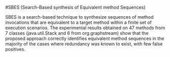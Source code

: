 #SBES
(Search-Based synthesis of Equivalent method Sequences)

SBES is a search-based technique to synthesize sequences of method invocations that are equivalent to a target method within a finite set of execution scenarios. The experimental results obtained on 47 methods from 7 classes (java.util.Stack and 6 from org.graphstream) show that the proposed approach correctly identifies equivalent method sequences in the majority of the cases where redundancy was known to exist, with few false positives. 
